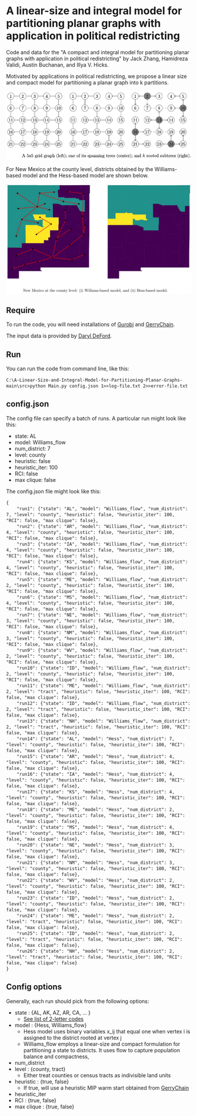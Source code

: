 # A linear-size and integral model for partitioning planar graphs with application in political redistricting

Code and data for the "A compact and integral model for partitioning planar graphs with application in political redistricting" by Jack Zhang, Hamidreza Validi, Austin Buchanan, and Illya V. Hicks.

Motivated by applications in political redistricting, we propose a linear size and compact model for partitioning a planar graph into k partitions. 


  
![Figure 1](readme_images/trees.png?raw=true "Input graph")


For New Mexico at the county level, districts obtained by the Williams-based model and the Hess-based model are shown below. 

![Figure 1](readme_images/NM_Will_Hess.jpg?raw=true "NM")

## Require
To run the code, you will need installations of [Gurobi](https://www.gurobi.com/) and [GerryChain](https://gerrychain.readthedocs.io/en/latest/).

The input data is provided by [Daryl DeFord](https://www.math.wsu.edu/faculty/ddeford/).

## Run
You can run the code from command line, like this:

```
C:\A-Linear-Size-and-Integral-Model-for-Partitioning-Planar-Graphs-main\src>python Main.py config.json 1>>log-file.txt 2>>error-file.txt
```

## config.json
The config file can specify a batch of runs. A particular run might look like this:
* state: AL
* model: Williams_flow
* num_district: 7
* level: county
* heuristic: false
* heuristic_iter: 100
* RCI: false
* max clique: false

The config.json file might look like this:
```
{
    "run1": {"state": "AL", "model": "Williams_flow", "num_district": 7, "level": "county", "heuristic": false, "heuristic_iter": 100, "RCI": false, "max clique": false},
    "run2": {"state": "AR", "model": "Williams_flow", "num_district": 4, "level": "county", "heuristic": false, "heuristic_iter": 100, "RCI": false, "max clique": false},
    "run3": {"state": "IA", "model": "Williams_flow", "num_district": 4, "level": "county", "heuristic": false, "heuristic_iter": 100, "RCI": false, "max clique": false},
    "run4": {"state": "KS", "model": "Williams_flow", "num_district": 4, "level": "county", "heuristic": false, "heuristic_iter": 100, "RCI": false, "max clique": false},
    "run5": {"state": "ME", "model": "Williams_flow", "num_district": 2, "level": "county", "heuristic": false, "heuristic_iter": 100, "RCI": false, "max clique": false},
    "run6": {"state": "MS", "model": "Williams_flow", "num_district": 4, "level": "county", "heuristic": false, "heuristic_iter": 100, "RCI": false, "max clique": false},
    "run7": {"state": "NE", "model": "Williams_flow", "num_district": 3, "level": "county", "heuristic": false, "heuristic_iter": 100, "RCI": false, "max clique": false},
    "run8": {"state": "NM", "model": "Williams_flow", "num_district": 3, "level": "county", "heuristic": false, "heuristic_iter": 100, "RCI": false, "max clique": false},
    "run9": {"state": "WV", "model": "Williams_flow", "num_district": 2, "level": "county", "heuristic": false, "heuristic_iter": 100, "RCI": false, "max clique": false},
    "run10": {"state": "ID", "model": "Williams_flow", "num_district": 2, "level": "county", "heuristic": false, "heuristic_iter": 100, "RCI": false, "max clique": false},
    "run11": {"state": "ME", "model": "Williams_flow", "num_district": 2, "level": "tract", "heuristic": false, "heuristic_iter": 100, "RCI": false, "max clique": false},
    "run12": {"state": "ID", "model": "Williams_flow", "num_district": 2, "level": "tract", "heuristic": false, "heuristic_iter": 100, "RCI": false, "max clique": false},
    "run13": {"state": "NH", "model": "Williams_flow", "num_district": 2, "level": "tract", "heuristic": false, "heuristic_iter": 100, "RCI": false, "max clique": false},
    "run14": {"state": "AL", "model": "Hess", "num_district": 7, "level": "county", "heuristic": false, "heuristic_iter": 100, "RCI": false, "max clique": false},
    "run15": {"state": "AR", "model": "Hess", "num_district": 4, "level": "county", "heuristic": false, "heuristic_iter": 100, "RCI": false, "max clique": false},
    "run16": {"state": "IA", "model": "Hess", "num_district": 4, "level": "county", "heuristic": false, "heuristic_iter": 100, "RCI": false, "max clique": false},
    "run17": {"state": "KS", "model": "Hess", "num_district": 4, "level": "county", "heuristic": false, "heuristic_iter": 100, "RCI": false, "max clique": false},
    "run18": {"state": "ME", "model": "Hess", "num_district": 2, "level": "county", "heuristic": false, "heuristic_iter": 100, "RCI": false, "max clique": false},
    "run19": {"state": "MS", "model": "Hess", "num_district": 4, "level": "county", "heuristic": false, "heuristic_iter": 100, "RCI": false, "max clique": false},
    "run20": {"state": "NE", "model": "Hess", "num_district": 3, "level": "county", "heuristic": false, "heuristic_iter": 100, "RCI": false, "max clique": false},
    "run21": {"state": "NM", "model": "Hess", "num_district": 3, "level": "county", "heuristic": false, "heuristic_iter": 100, "RCI": false, "max clique": false},
    "run22": {"state": "WV", "model": "Hess", "num_district": 2, "level": "county", "heuristic": false, "heuristic_iter": 100, "RCI": false, "max clique": false},
    "run23": {"state": "ID", "model": "Hess", "num_district": 2, "level": "county", "heuristic": false, "heuristic_iter": 100, "RCI": false, "max clique": false},
    "run24": {"state": "ME", "model": "Hess", "num_district": 2, "level": "tract", "heuristic": false, "heuristic_iter": 100, "RCI": false, "max clique": false},
    "run25": {"state": "ID", "model": "Hess", "num_district": 2, "level": "tract", "heuristic": false, "heuristic_iter": 100, "RCI": false, "max clique": false},
    "run26": {"state": "NH", "model": "Hess", "num_district": 2, "level": "tract", "heuristic": false, "heuristic_iter": 100, "RCI": false, "max clique": false}
}
```

## Config options
Generally, each run should pick from the following options:
* state : {AL, AK, AZ, AR, CA, ... } 
  * [See list of 2-letter codes](https://en.wikipedia.org/wiki/List_of_U.S._state_and_territory_abbreviations)
* model : {Hess, Williams_flow} 
  * Hess model uses binary variables x_ij that equal one when vertex i is assigned to the district rooted at vertex j
  * Williams_flow employs a linear-size and compact formulation for partitioning a state to districts. It uses flow to capture population balance and compactness,
* num_district
* level : {county, tract}
  * Either treat counties or census tracts as indivisible land units
* heuristic : {true, false}
  * If true, will use a heuristic MIP warm start obtained from [GerryChain](https://gerrychain.readthedocs.io/en/latest/)
* heuristic_iter
* RCI : {true, false}
* max clique : {true, false}
